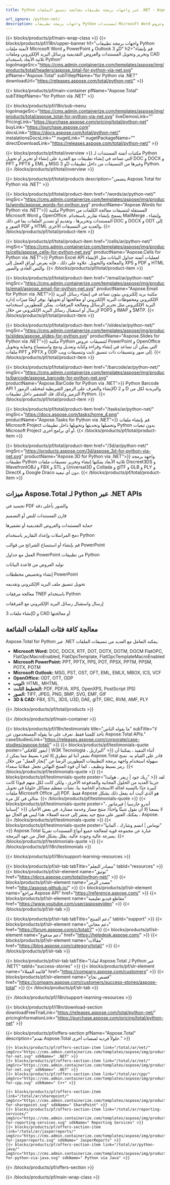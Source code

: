 ```yaml
---
title: Python عبر واجهات برمجة تطبيقات معالجة تنسيق الملفات .NET - Aspose 

url_ignore: /python-net/ 
description: واجهات برمجة تطبيقات Python لمستندات Microsoft Word وعروض PowerPoint التقديمية وتنسيقات البريد الإلكتروني في Outlook من داخل تطبيقات Python.
---
```


{{< blocks/products/pf/main-wrap-class >}}
{{< blocks/products/pf/i18n/upper-banner h1="واجهات برمجة تطبيقات Python لأتمتة ملفات Microsoft Word و PowerPoint و Outlook و 3D" h2="قم بإنشاء وتحرير وتحويل المستندات والعروض التقديمية ورسائل البريد الإلكتروني وملفات CAD ثلاثية الأبعاد باستخدام Python" logoImageSrc="https://cms.admin.containerize.com/templates/aspose/img/products/total/headers/aspose_total-for-python-via-net.svg" pfName="Aspose.Total" subTitlepfName="for Python via .NET" downloadUrl="https://releases.aspose.com/total/python-net/" >}}

{{< blocks/products/pf/main-container pfName="Aspose.Total" subTitlepfName="for Python via .NET" >}}

{{< blocks/products/pf/i18n/sub-menu logoImageSrc="https://cms.admin.containerize.com/templates/aspose/img/products/total/aspose_total-for-python-via-net.svg" liveDemosLink="" PricingLink="https://purchase.aspose.com/pricing/total/python-net" buyLink="https://purchase.aspose.com" docsLink="https://docs.aspose.com/total/python-net/" instalationsDocsLink="" nugetLink="" nugetPackageName="" directDownloadLink="https://releases.aspose.com/total/python-net/" >}}

{{< blocks/products/pf/total/overview >}}
مكتبات أتمتة المستندات لـ Python التي تساعد في إنشاء تطبيقات مع القدرة على إنشاء أو تحرير أو تحويل DOC و DOCX و PPT و PPTX و EML و MSG و 3D وغيرها من التنسيقات من داخل تطبيقات Python.
{{< /blocks/products/pf/total/overview >}}

{{< blocks/products/pf/total/products description="يتضمن Aspose.Total for Python via .NET" >}}

{{< blocks/products/pf/total/product-item href="/words/ar/python-net/" imgSrc="https://cms.admin.containerize.com/templates/aspose/img/products/words/aspose_words-for-python.svg" productName="Aspose.Words for Python via .NET">}}
مكتبة Python المستقلة لتنسيقات معالجة الكلمات من Microsoft Word و OpenOffice. يسمح بإنشاء تقارير باستخدام MailMerge ، وإنشاء المستندات وتحريرها ، وتقديم أو تصدير الملفات بما في ذلك DOC و DOCX و ODT إلى الصور و PDF و HTML والعديد من التنسيقات الأخرى.
{{< /blocks/products/pf/total/product-item >}}

{{< blocks/products/pf/total/product-item href="/cells/ar/python-net/" imgSrc="https://cms.admin.containerize.com/templates/aspose/img/products/cells/aspose_cells-for-python-net.svg" productName="Aspose.Cells for Python via .NET">}}
Python Excel API لعمليات أتمتة جداول البيانات مثل الإنشاء والمعالجة والتحويل. علاوة على ذلك ، فإنه يعرض أوراق العمل إلى XPS و PDF و HTML والنص العادي والصور.
{{< /blocks/products/pf/total/product-item >}}

{{< blocks/products/pf/total/product-item href="/email/ar/python-net/" imgSrc="https://cms.admin.containerize.com/templates/aspose/img/products/email/aspose_email-for-python-net.svg" productName="Aspose.Email for Python via .NET">}}
مكتبة بريد إلكتروني بيثون تساعد في إنشاء رسائل البريد الإلكتروني ومحفوظات البريد الإلكتروني أو معالجتها أو تحويلها. يوفر أيضًا ميزات إدارة البريد الإلكتروني مثل تحرير الرسائل ومعالجة المرفقات. يمكن للمطورين استخدامه لإرسال أو استقبال رسائل البريد الإلكتروني من خلال POP3 و IMAP و SMTP.
{{< /blocks/products/pf/total/product-item >}}

{{< blocks/products/pf/total/product-item href="/slides/ar/python-net/" imgSrc="https://cms.admin.containerize.com/templates/aspose/img/products/slides/aspose_slides-for-python.svg" productName="Aspose.Slides for Python via .NET">}}
مكتبة Python لتنسيقات عروض PowerPoint و OpenOffice التي يمكن أن تساعد في إنشاء وقراءة وكتابة وتعديل ودمج واستنساخ وحماية وتحويل ملفات PPT و PPTX و ODP إلى صور وتنسيقات ذات تنسيق ثابت وتنسيقات ويب.
{{< /blocks/products/pf/total/product-item >}}

{{< blocks/products/pf/total/product-item href="/barcode/ar/python-net/" imgSrc="https://cms.admin.containerize.com/templates/aspose/img/products/barcode/aspose_barcode-for-python-net.svg" productName="Aspose.BarCode for Python via .NET">}}
Python Barcode API لإنشاء والتعرف على الرموز الشريطية لمختلف الرموز 1D و 2 D والبريدية لكل من الترميز وكذلك فك التشفير داخل تطبيقات Python.
{{< /blocks/products/pf/total/product-item >}}

{{< blocks/products/pf/total/product-item href="/tasks/ar/python-net/" imgSrc="https://docs.aspose.com/tasks/home_4.png" productName="Aspose.Tasks for Python via .NET">}}
قم بإنشاء ملفات Microsoft Project وتحميلها وتحديثها وتحويلها داخل تطبيقات Python بدون تبعيات Microsoft Project أو أي برامج أخرى.
{{< /blocks/products/pf/total/product-item >}}

{{< blocks/products/pf/total/product-item href="/3d/ar/python-net/" imgSrc="https://products.aspose.com/3d/aspose_3d-for-python-via-net.svg" productName="Aspose.3D for Python via .NET">}}
واجهة برمجة تطبيقات Python ثلاثية الأبعاد يمكنها إنشاء وتحرير تنسيقات ملفات Discreet3DS و WavefrontOBJ و FBX و STL و Universal3D و Collada و glTF و GLB و PLY و DirectX و Google Draco دون أي تبعية.
{{< /blocks/products/pf/total/product-item >}}

<!--<p></p>-->
<h2 class="pr-ft">
 <a class="anchor" id="features" name="features">
 </a>
 ميزات Aspose.Total لـ Python عبر .NET APIs
</h2>
<div class="row">
<div class="col-lg-4">
 <em class="fa fa-recycle ico-blue fa-2x col-lg-2">
 </em>
 <p class="col-lg-10">
  تجسيد في PDF والصور بأعلى دقة
 </p>
</div>
<div class="col-lg-4">
 <em class="fa fa-columns ico-blue fa-2x col-lg-2">
 </em>
 <p class="col-lg-10">
  قارن المستندات للنص أو التصميم
 </p>
</div>
<div class="col-lg-4">
 <em class="fa fa-shield ico-blue fa-2x col-lg-2">
 </em>
 <p class="col-lg-10">
  حماية المستندات والعروض التقديمية أو تشفيرها
 </p>
</div>
<div class="col-lg-4">
 <em class="fa fa-envelope-square ico-blue fa-2x col-lg-2">
 </em>
 <p class="col-lg-10">
  دمج المراسلات وإعداد التقارير باستخدام Python
 </p>
</div>

<div class="col-lg-4">
 <em class="fa fa-copy ico-blue fa-2x col-lg-2">
 </em>
 <p class="col-lg-10">
  قم بإنشاء أو استنساخ الشرائح من قوالب PowerPoint
 </p>
</div>
<div class="col-lg-4">
 <em class="fa fa-signal ico-blue fa-2x col-lg-2">
 </em>
 <p class="col-lg-10">
  العمل مع جداول PowerPoint من تطبيقات Python
 </p>
</div>
<div class="col-lg-4">
 <em class="fa fa-text-width ico-blue fa-2x col-lg-2">
 </em>
 <p class="col-lg-10">
  توليد العروض من قاعدة البيانات
 </p>
</div>
<div class="col-lg-4">
 <em class="fa fa-font ico-blue fa-2x col-lg-2">
 </em>
 <p class="col-lg-10">
  إنشاء وتخصيص مخططات PowerPoint
 </p>
</div>

<div class="col-lg-4">
 <em class="fa fa-chain ico-blue fa-2x col-lg-2">
 </em>
 <p class="col-lg-10">
  تحويل تنسيق ملف البريد الإلكتروني وتقديمه
 </p>
</div>
<div class="col-lg-4">
 <em class="fa fa-lock ico-blue fa-2x col-lg-2">
 </em>
 <p class="col-lg-10">
  معالجة مرفقات TNEF باستخدام Python
 </p>
</div>
<div class="col-lg-4">
 <em class="fa fa-paperclip ico-blue fa-2x col-lg-2">
 </em>
 <p class="col-lg-10">
  إرسال واستقبال رسائل البريد الإلكتروني مع المرفقات
 </p>
</div>
<div class="col-lg-4">
 <em class="fa fa-database ico-blue fa-2x col-lg-2">
 </em>
 <p class="col-lg-10">
  إنشاء ملفات 3D و CAD أو معالجتها
 </p>
</div>
</div>
<div class="col-lg-12">
 <h2 class="h2title">
  معالجة كافة فئات الملفات الشائعة
 </h2>
 <p>
  Aspose.Total for Python عبر .NET يمكنه التعامل مع العديد من تنسيقات الملفات. 
 </p>
 <ul class="unstyled">
  
  <li>
   <b>Microsoft Word:</b> DOC, DOCX, RTF, DOT, DOTX, DOTM, DOCM FlatOPC, FlatOpcMacroEnabled, FlatOpcTemplate, FlatOpcTemplateMacroEnabled
  </li>
  <li>
   <b>Microsoft PowerPoint:</b> PPT, PPTX, PPS, POT, PPSX, PPTM, PPSM, POTX, POTM
  </li>  
  <li>
   <b>Microsoft Outlook:</b> MSG, PST, OST, OFT, EML, EMLX, MBOX, ICS, VCF
  </li>
  <li>
   <b>OpenOffice:</b> ODT, OTT, ODP
  </li>
  <li>
   <b>الويب:</b> HTML, MHTML
  </li>
  <li>
   <b>التخطيط الثابت:</b> PDF, PDF/A, XPS, OpenXPS, PostScript (PS)
  </li>
  <li>
   <b>الصور:</b> TIFF, JPEG, PNG, BMP, SVG, EMF, GIF
  </li>
  <li>
   <b>3D & CAD:</b> FBX, STL, 3DS, U3D, DAE, glTF, DRC, RVM, AMF, PLY
  </li>
 </ul>
</div>
<!--Feature-section Start-->
<!--Feature-section End-->

{{< /blocks/products/pf/total/products >}}

{{< /blocks/products/pf/main-container >}}

{{< blocks/products/pf/i18n/testimonials title="ما يقوله الناس" subTitle="لا تأخذ كلمتنا فقط. تعرف على ما يقوله المستخدمون عن Aspose.Total APIs." caseStudiesLink="https://releases.aspose.com/corporate/case-studies/aspose.total/" >}}
{{< blocks/products/pf/testimonials-quote poster="ايغور كلافكي | W3K Tecnologia ، البرازيل" >}}
أثناء التنفيذ ، يمكننا أن نشعر أننا لم نتطرق إلا لجزء بسيط مما يمكن لـ Aspose.Total قادر على القيام به. تمنح سهولة استخدام واجهة برمجة التطبيقات المطورين الرضا عن "إنجاز العمل" من خلال رمز بسيط ونظيف ، كما أن قوة المنتج النهائي تجعل عملائنا سعداء.
{{< /blocks/products/pf/testimonials-quote >}}
{{< blocks/products/pf/testimonials-quote poster="ريك جود | زيفر ، هولندا" >}}
لقد جربنا العديد من الحلول المجانية والمدفوعة الأخرى ، ولكن كانت لكل منهم قيودًا كانت كبيرة جدًا بالنسبة لحالة الاستخدام الخاصة بنا. نشأت معظم مشاكل حلولنا في تحويل ملفات Microsoft Office إلى PDF. فقط Aspose هو الذي أثبت أنه يفعل ذلك بشكل مثالي في كل مرة.
{{< /blocks/products/pf/testimonials-quote >}}
{{< blocks/products/pf/testimonials-quote poster="أندرو جارسيا | فيرماتور ، إسبانيا" >}}
لا يسعنا إلا أن نقول شيئًا واحدًا: منتج ممتاز وخدمة ممتازة. في بعض الأحيان ، يمكنك العثور على منتج جيد يفتقر إلى خدمة العملاء. هذا ليس هو الحال مع Aspose.
{{< /blocks/products/pf/testimonials-quote >}}
{{< blocks/products/pf/testimonials-quote poster="توماس | انضم وشارك ، ألمانيا" >}}
Aspose.Total عبارة عن مجموعة قوية لمعالجة جميع أنواع المستندات تقريبًا بسرعة عالية وجودة عالية. يقلل بشكل فعال من جهد البرمجة.
{{< /blocks/products/pf/testimonials-quote >}}
{{< /blocks/products/pf/i18n/testimonials >}}

{{< blocks/products/pf/i18n/support-learning-resources >}}

{{< blocks/products/pf/slr-tab tabTitle="مصادر التعلم" tabId="resources" >}}
{{< blocks/products/pf/slr-element name="توثيق" href="https://docs.aspose.com/total/python-net/" >}} 
{{< blocks/products/pf/slr-element name="مصدر الرمز" href="http://aspose.github.io/" >}} 
{{< blocks/products/pf/slr-element name="مراجع Aspose API" href="https://reference.aspose.com/" >}} 
{{< blocks/products/pf/slr-element name="مقاطع فيديو تعليمية" href="https://www.youtube.com/user/asposevideo" >}} 
{{< /blocks/products/pf/slr-tab >}}

{{< blocks/products/pf/slr-tab tabTitle="دعم المنتج" tabId="support" >}}
{{< blocks/products/pf/slr-element name="دعم مجاني" href="https://forum.aspose.com/c/total/7" >}} 
{{< blocks/products/pf/slr-element name="دعم مدفوع" href="https://helpdesk.aspose.com/" >}} 
{{< blocks/products/pf/slr-element name="مقالات" href="https://blog.aspose.com/category/total/" >}} 
{{< /blocks/products/pf/slr-tab >}}

{{< blocks/products/pf/slr-tab tabTitle="لماذا Aspose.Total لـ Python عبر .NET؟" tabId="success-stories" >}}
{{< blocks/products/pf/slr-element name="قائمة العملاء" href="https://company.aspose.com/customers" >}} 
{{< blocks/products/pf/slr-element name="قصص نجاح" href="https://company.aspose.com/customers/success-stories/aspose-total" >}} 
{{< /blocks/products/pf/slr-tab >}}

{{< /blocks/products/pf/i18n/support-learning-resources >}}

{{< blocks/products/pf/i18n/download-section downloadFreeTrialLink="https://releases.aspose.com/total/python-net/" pricingInformationLink="https://purchase.aspose.com/pricing/total/python-net" >}}

{{< blocks/products/pf/offers-section pfName="Aspose.Total" description="تقدم Aspose.Total حلولاً فردية لمنصات أخرى." >}}

    {{< blocks/products/pf/offers-section-item link="/total/ar/net/" imgSrc="https://cms.admin.containerize.com/templates/aspose/img/products/total/aspose_total-for-net.svg" sdkName=" .NET" >}}
    {{< blocks/products/pf/offers-section-item link="/total/ar/net/" imgSrc="https://cms.admin.containerize.com/templates/aspose/img/products/total/aspose_total-for-net.svg" sdkName=" .NET" >}}
    {{< blocks/products/pf/offers-section-item link="/total/ar/cpp/" imgSrc="https://cms.admin.containerize.com/templates/aspose/img/products/total/aspose_total-for-cpp.svg" sdkName=" C++" >}}
    
    {{< blocks/products/pf/offers-section-item link="/total/ar/sharepoint/" imgSrc="https://cms.admin.containerize.com/templates/aspose/img/products/total/aspose_total-for-sharepoint.svg" sdkName=" SharePoint" >}}
    {{< blocks/products/pf/offers-section-item link="/total/ar/reporting-services/" imgSrc="https://cms.admin.containerize.com/templates/aspose/img/products/total/aspose_total-for-reporting-services.svg" sdkName=" Reporting Services" >}}
    {{< blocks/products/pf/offers-section-item link="/total/ar/jasperreports/" imgSrc="https://cms.admin.containerize.com/templates/aspose/img/products/total/aspose_total-for-jasperreports.svg" sdkName=" JasperReports" >}}
    {{< blocks/products/pf/offers-section-item link="/total/ar/python-java/" imgSrc="https://cms.admin.containerize.com/templates/aspose/img/products/total/aspose_total-for-python-via-java.svg" sdkName=" Python via Java" >}}
{{< /blocks/products/pf/offers-section >}}

{{< /blocks/products/pf/main-wrap-class >}}